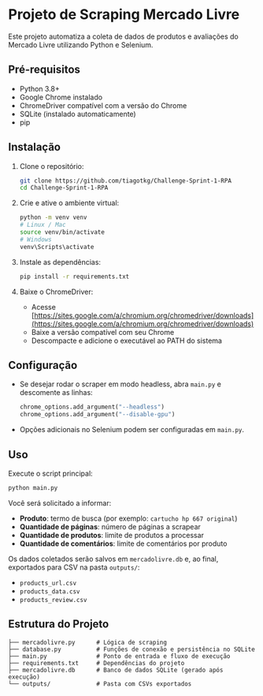 # Projeto de Scraping Mercado Livre

Este projeto automatiza a coleta de dados de produtos e avaliações do Mercado Livre utilizando Python e Selenium.

## Pré-requisitos

- Python 3.8+
- Google Chrome instalado
- ChromeDriver compatível com a versão do Chrome
- SQLite (instalado automaticamente)
- pip

## Instalação

1. Clone o repositório:

   ```bash
   git clone https://github.com/tiagotkg/Challenge-Sprint-1-RPA
   cd Challenge-Sprint-1-RPA
   ```

2. Crie e ative o ambiente virtual:

   ```bash
   python -m venv venv
   # Linux / Mac
   source venv/bin/activate
   # Windows
   venv\Scripts\activate
   ```

3. Instale as dependências:

   ```bash
   pip install -r requirements.txt
   ```

4. Baixe o ChromeDriver:

   - Acesse [https://sites.google.com/a/chromium.org/chromedriver/downloads](https://sites.google.com/a/chromium.org/chromedriver/downloads)
   - Baixe a versão compatível com seu Chrome
   - Descompacte e adicione o executável ao PATH do sistema

## Configuração

- Se desejar rodar o scraper em modo headless, abra `main.py` e descomente as linhas:
  ```python
  chrome_options.add_argument("--headless")
  chrome_options.add_argument("--disable-gpu")
  ```
- Opções adicionais no Selenium podem ser configuradas em `main.py`.

## Uso

Execute o script principal:

```bash
python main.py
```

Você será solicitado a informar:

- **Produto**: termo de busca (por exemplo: `cartucho hp 667 original`)
- **Quantidade de páginas**: número de páginas a scrapear
- **Quantidade de produtos**: limite de produtos a processar
- **Quantidade de comentários**: limite de comentários por produto

Os dados coletados serão salvos em `mercadolivre.db` e, ao final, exportados para CSV na pasta `outputs/`:

- `products_url.csv`
- `products_data.csv`
- `products_review.csv`

## Estrutura do Projeto

```
├── mercadolivre.py      # Lógica de scraping
├── database.py          # Funções de conexão e persistência no SQLite
├── main.py              # Ponto de entrada e fluxo de execução
├── requirements.txt     # Dependências do projeto
├── mercadolivre.db      # Banco de dados SQLite (gerado após execução)
└── outputs/             # Pasta com CSVs exportados
```